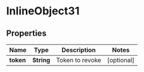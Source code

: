 

# InlineObject31


## Properties

Name | Type | Description | Notes
------------ | ------------- | ------------- | -------------
**token** | **String** | Token to revoke |  [optional]



